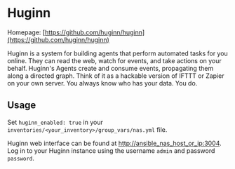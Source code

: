 # Huginn

Homepage: [https://github.com/huginn/huginn](https://github.com/huginn/huginn)

Huginn is a system for building agents that perform automated tasks for you online. They can read the web, watch for events, and take actions on your behalf. Huginn's Agents create and consume events, propagating them along a directed graph. Think of it as a hackable version of IFTTT or Zapier on your own server. You always know who has your data. You do.

## Usage

Set `huginn_enabled: true` in your `inventories/<your_inventory>/group_vars/nas.yml` file.

Huginn web interface can be found at [http://ansible_nas_host_or_ip:3004](http://ansible_nas_host_or_ip:3004). Log in to your Huginn instance using the username `admin` and password `password`.
